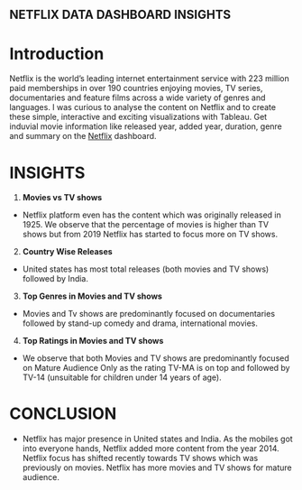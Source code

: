 ## NETFLIX DATA DASHBOARD INSIGHTS
# Introduction
Netflix is the world’s leading internet entertainment service with 223 million paid memberships in over 190 countries enjoying movies, TV series, documentaries and feature films across a wide variety of genres and languages. I was curious to analyse the content on Netflix and to create these simple, interactive and exciting visualizations with Tableau. Get induvial movie information like released year, added year, duration, genre and summary on the [Netflix](https://public.tableau.com/app/profile/vaibhav.kashyap.v.s/viz/Netflixdashboard_16716273764660/Dashboard1) dashboard.

# INSIGHTS
1. **Movies vs TV shows**
- Netflix platform even has the content which was originally released in 1925. We observe that the percentage of movies is higher than TV shows but from 2019 Netflix has started to focus more on TV shows. 
2. **Country Wise Releases**
- United states has most total releases (both movies and TV shows) followed by India.
3. **Top Genres in Movies and TV shows**
- Movies and Tv shows are predominantly focused on documentaries followed by stand-up comedy and drama, international movies.
4. **Top Ratings in Movies and TV shows**
- We observe that both Movies and TV shows are predominantly focused on Mature Audience Only as the rating TV-MA is on top and followed by TV-14 (unsuitable for children under 14 years of age).

# CONCLUSION
- Netflix has major presence in United states and India. As the mobiles got into everyone hands, Netflix added more content from the year 2014. Netflix focus has shifted recently towards TV shows which was previously on movies. Netflix has more movies and TV shows for mature audience.


